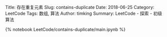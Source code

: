 Title: 存在重复元素
Slug: contains-duplicate
Date: 2018-06-25
Category: LeetCode
Tags: 数组, 算法
Author: timking
Summary: LeetCode - 探索 - 初级算法

{% notebook LeetCode/contains-duplicate/main.ipynb %}